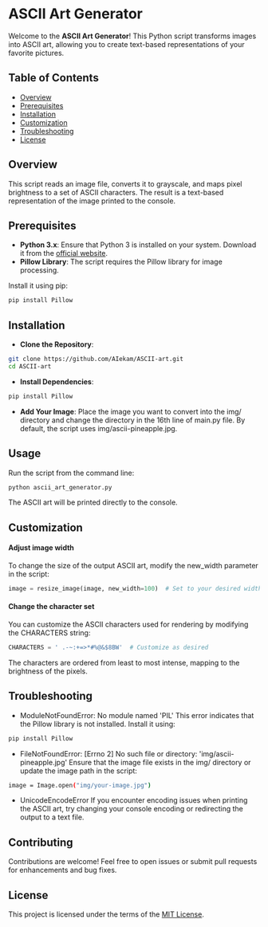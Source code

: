 # ASCII Art Generator

Welcome to the **ASCII Art Generator**! This Python script transforms images into ASCII art, allowing you to create text-based representations of your favorite pictures.

## Table of Contents

- [Overview](#overview)
- [Prerequisites](#prerequisites)
- [Installation](#installation)
- [Customization](#customization)
- [Troubleshooting](#troubleshooting)
- [License](#license)

## Overview

This script reads an image file, converts it to grayscale, and maps pixel brightness to a set of ASCII characters. The result is a text-based representation of the image printed to the console.

## Prerequisites

- **Python 3.x**: Ensure that Python 3 is installed on your system. Download it from the [official website](https://www.python.org/downloads/).
- **Pillow Library**: The script requires the Pillow library for image processing.

Install it using pip:

```bash
pip install Pillow
```

## Installation

* **Clone the Repository**: 
```bash
git clone https://github.com/AIekam/ASCII-art.git
cd ASCII-art
```
* **Install Dependencies**: 
```bash
pip install Pillow
```
* **Add Your Image**: Place the image you want to convert into the img/ directory and change the directory in the 16th line of main.py file. By default, the script uses img/ascii-pineapple.jpg.

## Usage

Run the script from the command line:
```bash 
python ascii_art_generator.py
```
The ASCII art will be printed directly to the console.

## Customization

#### Adjust image width

To change the size of the output ASCII art, modify the new_width parameter in the script:
```python
image = resize_image(image, new_width=100)  # Set to your desired width
```
#### Change the character set

You can customize the ASCII characters used for rendering by modifying the CHARACTERS string:
```python
CHARACTERS = ' .-~:+=>*#%@&$8BW'  # Customize as desired
```
The characters are ordered from least to most intense, mapping to the brightness of the pixels.

## Troubleshooting

+ ModuleNotFoundError: No module named 'PIL'
This error indicates that the Pillow library is not installed. Install it using:
```bash
pip install Pillow
```
+ FileNotFoundError: [Errno 2] No such file or directory: 'img/ascii-pineapple.jpg'
Ensure that the image file exists in the img/ directory or update the image path in the script:
```bash
image = Image.open("img/your-image.jpg")
```
+ UnicodeEncodeError
If you encounter encoding issues when printing the ASCII art, try changing your console encoding or redirecting the output to a text file.

## Contributing 

Contributions are welcome! Feel free to open issues or submit pull requests for enhancements and bug fixes.

## License

This project is licensed under the terms of the [MIT License](LICENSE).
